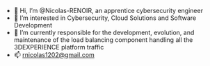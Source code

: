 - 👋 Hi, I’m @Nicolas-RENOIR, an apprentice cybersecurity engineer
- 👀 I’m interested in Cybersecurity, Cloud Solutions and Software Development
- 🌱 I’m currently responsible for the development, evolution, and maintenance of the load balancing component handling all the 3DEXPERIENCE platform traffic
- 📫 rnicolas1202@gmail.com
